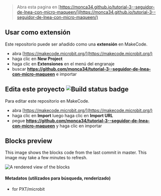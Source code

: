 
> Abra esta pagina en [https://monca34.github.io/tutorial-3--seguidor-de-lnea-con-micro-maqueen/](https://monca34.github.io/tutorial-3--seguidor-de-lnea-con-micro-maqueen/)

## Usar como extensión

Este repositorio puede ser añadido como una **extensión** en MakeCode.

* abra [https://makecode.microbit.org/](https://makecode.microbit.org/)
* haga clic en **New Project**
* haga clic en **Extensiones** en el menú del engranaje
* buscar **https://github.com/monca34/tutorial-3--seguidor-de-lnea-con-micro-maqueen** e importar

## Edita este proyecto ![Build status badge](https://github.com/monca34/tutorial-3--seguidor-de-lnea-con-micro-maqueen/workflows/MakeCode/badge.svg)

Para editar este repositorio en MakeCode.

* abra [https://makecode.microbit.org/](https://makecode.microbit.org/)
* haga clic en **Import** luego haga clic en **Import URL**
* pegue **https://github.com/monca34/tutorial-3--seguidor-de-lnea-con-micro-maqueen** y haga clic en importar

## Blocks preview

This image shows the blocks code from the last commit in master.
This image may take a few minutes to refresh.

![A rendered view of the blocks](https://github.com/monca34/tutorial-3--seguidor-de-lnea-con-micro-maqueen/raw/master/.github/makecode/blocks.png)

#### Metadatos (utilizados para búsqueda, renderizado)

* for PXT/microbit
<script src="https://makecode.com/gh-pages-embed.js"></script><script>makeCodeRender("{{ site.makecode.home_url }}", "{{ site.github.owner_name }}/{{ site.github.repository_name }}");</script>
